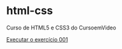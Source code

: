 # html-css
 Curso de HTML5 e CSS3 do CursoemVideo

<a href="https://gustavohavila.github.io/html-css/exercicios/ex001/index.html"> Executar o exercício 001</a>